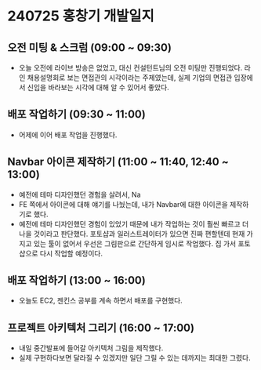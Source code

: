 # 240725 홍창기 개발일지

## 오전 미팅 & 스크럼 (09:00 ~ 09:30)

- 오늘 오전에 라이브 방송은 없었고, 대신 컨설턴트님의 오전 미팅만 진행되었다. 라인 채용설명회로 보는 면접관의 시각이라는 주제였는데, 실제 기업의 면접관 입장에서 신입을 바라보는 시각에 대해 알 수 있어서 좋았다.

## 배포 작업하기 (09:30 ~ 11:00)

- 어제에 이어 배포 작업을 진행했다.

## Navbar 아이콘 제작하기 (11:00 ~ 11:40, 12:40 ~ 13:00)

- 예전에 테마 디자인했던 경험을 살려서, Na
- FE 쪽에서 아이콘에 대해 얘기를 나눴는데, 내가 Navbar에 대한 아이콘을 제작하기로 했다.
- 예전에 테마 디자인했던 경험이 있었기 때문에 내가 작업하는 것이 훨씬 빠르고 더 나을 것이라고 판단했다. 포토샵과 일러스트레이터가 있으면 진짜 편할텐데 현재 가지고 있는 툴이 없어서 우선은 그림판으로 간단하게 임시로 작업했다. 집 가서 포토샵으로 다시 작업할 예정이다.

## 배포 작업하기 (13:00 ~ 16:00)

- 오늘도 EC2, 젠킨스 공부를 계속 하면서 배포를 구현했다.

## 프로젝트 아키텍처 그리기 (16:00 ~ 17:00)

- 내일 중간발표에 들어갈 아키텍처 그림을 제작했다.
- 실제 구현하다보면 달라질 수 있겠지만 일단 그릴 수 있는 데까지는 최대한 그렸다.
